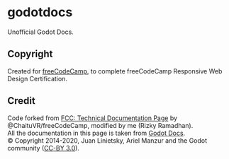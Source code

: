 # godotdocs
Unofficial Godot Docs.
<h2>Copyright</h2>
Created for <a href="https://www.freecodecamp.org/">freeCodeCamp</a>, to complete freeCodeCamp Responsive Web Design Certification.
<h2>Credit</h2>
Code forked from <a href="https://codepen.io/freeCodeCamp/pen/NdrKKL">FCC: Technical Documentation Page</a> by @ChaituVR/freeCodeCamp, modified by me (Rizky Ramadhan).<br>
All the documentation in this page is taken from <a href="https://docs.godotengine.org/en/stable/index.html" target="_blank">Godot Docs</a>.<br>
© Copyright 2014-2020, Juan Linietsky, Ariel Manzur and the Godot community (<a href="https://creativecommons.org/licenses/by/3.0/"target="_blank">CC-BY 3.0</a>).<br>
